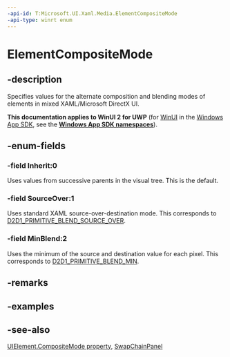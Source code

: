```yaml
---
-api-id: T:Microsoft.UI.Xaml.Media.ElementCompositeMode
-api-type: winrt enum
---
```


<!-- Enumeration syntax
public enum Windows.UI.Xaml.Media.ElementCompositeMode : int
-->

# ElementCompositeMode

## -description

Specifies values for the alternate composition and blending modes of elements in mixed XAML/Microsoft DirectX UI.

**This documentation applies to WinUI 2 for UWP** (for [WinUI](/windows/apps/winui/winui3/) in the [Windows App SDK](/windows/apps/windows-app-sdk/), see the **[Windows App SDK namespaces](/windows/windows-app-sdk/api/winrt/)**).

## -enum-fields

### -field Inherit:0

Uses values from successive parents in the visual tree. This is the default.

### -field SourceOver:1

Uses standard XAML source-over-destination mode. This corresponds to [D2D1_PRIMITIVE_BLEND_SOURCE_OVER](/windows/desktop/api/d2d1_1/ne-d2d1_1-d2d1_primitive_blend).

### -field MinBlend:2

Uses the minimum of the source and destination value for each pixel. This corresponds to [D2D1_PRIMITIVE_BLEND_MIN](/windows/desktop/api/d2d1_1/ne-d2d1_1-d2d1_primitive_blend).

## -remarks

## -examples

## -see-also

[UIElement.CompositeMode property](../microsoft.ui.xaml/uielement_compositemode.md), [SwapChainPanel](../microsoft.ui.xaml.controls/swapchainpanel.md)
